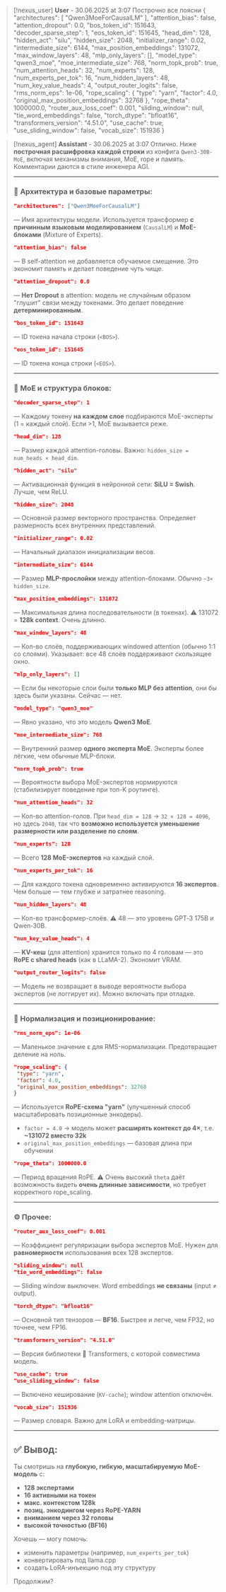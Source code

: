 >[!nexus_user] **User** - 30.06.2025 at 3:07
> Построчно все поясни {
>  "architectures": [
>  "Qwen3MoeForCausalLM"
>  ],
>  "attention_bias": false,
>  "attention_dropout": 0.0,
>  "bos_token_id": 151643,
>  "decoder_sparse_step": 1,
>  "eos_token_id": 151645,
>  "head_dim": 128,
>  "hidden_act": "silu",
>  "hidden_size": 2048,
>  "initializer_range": 0.02,
>  "intermediate_size": 6144,
>  "max_position_embeddings": 131072,
>  "max_window_layers": 48,
>  "mlp_only_layers": [],
>  "model_type": "qwen3_moe",
>  "moe_intermediate_size": 768,
>  "norm_topk_prob": true,
>  "num_attention_heads": 32,
>  "num_experts": 128,
>  "num_experts_per_tok": 16,
>  "num_hidden_layers": 48,
>  "num_key_value_heads": 4,
>  "output_router_logits": false,
>  "rms_norm_eps": 1e-06,
> "rope_scaling": {
>  "type": "yarn",
>  "factor": 4.0,
>  "original_max_position_embeddings": 32768
>  },
>  "rope_theta": 1000000.0,
>  "router_aux_loss_coef": 0.001,
>  "sliding_window": null,
>  "tie_word_embeddings": false,
>  "torch_dtype": "bfloat16",
>  "transformers_version": "4.51.0",
>  "use_cache": true,
>  "use_sliding_window": false,
>  "vocab_size": 151936
> }
<!-- UID: 9af00ee5-d0b7-4594-a142-e961548e3224 -->




>[!nexus_agent] **Assistant** - 30.06.2025 at 3:07
> Отлично. Ниже **построчная расшифровка каждой строки** из конфига `Qwen3-30B-MoE`, включая механизмы внимания, MoE, rope и память. Комментарии даются в стиле инженера AGI.
> 
> ---
> 
> ### 📐 Архитектура и базовые параметры:
> 
> ```json
> "architectures": ["Qwen3MoeForCausalLM"]
> ```
> — Имя архитектуры модели. 
> Используется трансформер **с причинным языковым моделированием** (`CausalLM`) и **MoE-блоками** (Mixture of Experts).
> 
> ```json
> "attention_bias": false
> ```
> — В self-attention не добавляется обучаемое смещение. Это экономит память и делает поведение чуть чище.
> 
> ```json
> "attention_dropout": 0.0
> ```
> — **Нет Dropout** в attention: модель не случайным образом "глушит" связи между токенами. Это делает поведение **детерминированным**.
> 
> ```json
> "bos_token_id": 151643
> ```
> — ID токена начала строки (`<BOS>`).
> 
> ```json
> "eos_token_id": 151645
> ```
> — ID токена конца строки (`<EOS>`).
> 
> ---
> 
> ### 🧠 MoE и структура блоков:
> 
> ```json
> "decoder_sparse_step": 1
> ```
> — Каждому токену **на каждом слое** подбираются MoE-эксперты (1 = каждый слой). Если >1, MoE вызывается реже.
> 
> ```json
> "head_dim": 128
> ```
> — Размер каждой attention-головы. 
> Важно: `hidden_size = num_heads × head_dim`.
> 
> ```json
> "hidden_act": "silu"
> ```
> — Активационная функция в нейронной сети: **SiLU = Swish**. Лучше, чем ReLU.
> 
> ```json
> "hidden_size": 2048
> ```
> — Основной размер векторного пространства. 
> Определяет размерность всех внутренних представлений.
> 
> ```json
> "initializer_range": 0.02
> ```
> — Начальный диапазон инициализации весов.
> 
> ```json
> "intermediate_size": 6144
> ```
> — Размер **MLP-прослойки** между attention-блоками. Обычно `~3× hidden_size`.
> 
> ```json
> "max_position_embeddings": 131072
> ```
> — Максимальная длина последовательности (в токенах). 
> ⚠️ 131072 = **128k context**. Очень длинно.
> 
> ```json
> "max_window_layers": 48
> ```
> — Кол-во слоёв, поддерживающих windowed attention (обычно 1:1 со слоями). Указывает: все 48 слоёв поддерживают скользящее окно.
> 
> ```json
> "mlp_only_layers": []
> ```
> — Если бы некоторые слои были **только MLP без attention**, они бы здесь были указаны. Сейчас — нет.
> 
> ```json
> "model_type": "qwen3_moe"
> ```
> — Явно указано, что это модель **Qwen3 MoE**.
> 
> ```json
> "moe_intermediate_size": 768
> ```
> — Внутренний размер **одного эксперта MoE**. 
> Эксперты более лёгкие, чем обычные MLP-блоки.
> 
> ```json
> "norm_topk_prob": true
> ```
> — Вероятности выбора MoE-экспертов нормируются (стабилизирует поведение при топ-K роутинге).
> 
> ```json
> "num_attention_heads": 32
> ```
> — Кол-во attention-голов. 
> При `head_dim = 128` → `32 × 128 = 4096`, но здесь `2048`, так что **возможно используется уменьшение размерности или разделение по слоям**.
> 
> ```json
> "num_experts": 128
> ```
> — Всего **128 MoE-экспертов** на каждый слой.
> 
> ```json
> "num_experts_per_tok": 16
> ```
> — Для каждого токена одновременно активируются **16 экспертов**. Чем больше — тем глубже и затратнее reasoning.
> 
> ```json
> "num_hidden_layers": 48
> ```
> — Кол-во трансформер-слоёв. 
> ⚠️ 48 — это уровень GPT‑3 175B и Qwen‑30B.
> 
> ```json
> "num_key_value_heads": 4
> ```
> — **KV-кеш** (для attention) хранится только по 4 головам — это **RoPE с shared heads** (как в LLaMA-2). Экономит VRAM.
> 
> ```json
> "output_router_logits": false
> ```
> — Модель не возвращает в выводе вероятности выбора экспертов (не логгирует их). Можно включать при отладке.
> 
> ---
> 
> ### 🧠 Нормализация и позиционирование:
> 
> ```json
> "rms_norm_eps": 1e-06
> ```
> — Маленькое значение ε для RMS-нормализации. Предотвращает деление на ноль.
> 
> ```json
> "rope_scaling": {
>  "type": "yarn",
>  "factor": 4.0,
>  "original_max_position_embeddings": 32768
> }
> ```
> — Используется **RoPE-схема "yarn"** (улучшенный способ масштабировать позиционные энкодеры).
> - `factor = 4.0` → модель может **расширять контекст до 4×**, т.е. **~131072 вместо 32k**
> - `original_max_position_embeddings` — базовая длина при обучении
> 
> ```json
> "rope_theta": 1000000.0
> ```
> — Период вращения RoPE. 
> ⚠️ Очень высокий `theta` даёт возможность видеть **очень длинные зависимости**, но требует корректного rope_scaling.
> 
> ---
> 
> ### ⚙️ Прочее:
> 
> ```json
> "router_aux_loss_coef": 0.001
> ```
> — Коэффициент регуляризации выбора экспертов MoE. 
> Нужен для **равномерности** использования всех 128 экспертов.
> 
> ```json
> "sliding_window": null
> "tie_word_embeddings": false
> ```
> — Sliding window выключен. 
> Word embeddings **не связаны** (input ≠ output).
> 
> ```json
> "torch_dtype": "bfloat16"
> ```
> — Основной тип тензоров — **BF16**. Быстрее и легче, чем FP32, но точнее, чем FP16.
> 
> ```json
> "transformers_version": "4.51.0"
> ```
> — Версия библиотеки 🤗 Transformers, с которой совместима модель.
> 
> ```json
> "use_cache": true
> "use_sliding_window": false
> ```
> — Включено кеширование (`KV-cache`); window attention отключён.
> 
> ```json
> "vocab_size": 151936
> ```
> — Размер словаря. Важно для LoRA и embedding-матрицы.
> 
> ---
> 
> ## ✅ Вывод:
> 
> Ты смотришь на **глубокую, гибкую, масштабируемую MoE-модель** с:
> - **128 экспертами**
> - **16 активными на токен**
> - **макс. контекстом 128k**
> - **позиц. энкодингом через RoPE-YARN**
> - **вниманием через 32 головы**
> - **высокой точностью (BF16)**
> 
> Хочешь — могу помочь:
> - изменить параметры (например, `num_experts_per_tok`)
> - конвертировать под llama.cpp
> - создать LoRA-инъекцию под эту структуру
> 
> Продолжим?
<!-- UID: 701d9ab0-a2df-4892-aec6-0271e1841f03 -->